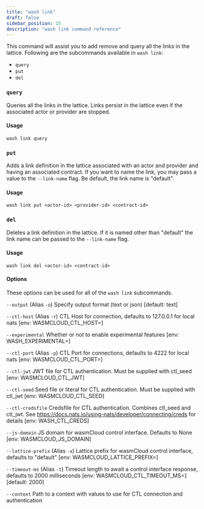 ```yaml
---
title: "wash link"
draft: false
sidebar_position: 15
description: "wash link command reference"
--- 
```


This command will assist you to add remove and query all the links in the lattice. Following are the subcommands available in `wash link`:

- `query`
- `put`
- `del`

### `query`
Queries all the links in the lattice. Links persist in the lattice even if the associated actor or provider are stopped.

#### Usage
```
wash link query
```

### `put`
Adds a link definition in the lattice associated with an actor and provider and having an associated contract. If you want to name the link, you may pass a value to the `--link-name` flag. Be default, the link name is "default".

#### Usage
```
wash link put <actor-id> <provider-id> <contract-id>
```

### `del`
Deletes a link definition in the lattice. If it is named other than "default" the link name can be passed to the `--link-name` flag.

#### Usage
```
wash link del <actor-id> <contract-id>
```

#### Options
These options can be used for all of the `wash link` subcommands. 

`--output` (Alias `-o`) Specify output format (text or json) [default: text]

`--ctl-host` (Alias `-r`) CTL Host for connection, defaults to 127.0.0.1 for local nats [env: WASMCLOUD_CTL_HOST=]

`--experimental` Whether or not to enable experimental features [env: WASH_EXPERIMENTAL=]

`--ctl-port` (Alias `-p`) CTL Port for connections, defaults to 4222 for local nats [env: WASMCLOUD_CTL_PORT=]

`--ctl-jwt` JWT file for CTL authentication. Must be supplied with ctl_seed [env: WASMCLOUD_CTL_JWT]

`--ctl-seed` Seed file or literal for CTL authentication. Must be supplied with ctl_jwt [env: WASMCLOUD_CTL_SEED]

`--ctl-credsfile` Credsfile for CTL authentication. Combines ctl_seed and ctl_jwt. See https://docs.nats.io/using-nats/developer/connecting/creds for details [env: WASH_CTL_CREDS]

`--js-domain` JS domain for wasmCloud control interface. Defaults to None [env: WASMCLOUD_JS_DOMAIN]

`--lattice-prefix` (Alias `-x`) Lattice prefix for wasmCloud control interface, defaults to "default" [env: WASMCLOUD_LATTICE_PREFIX=]

`--timeout-ms` (Alias `-t`) Timeout length to await a control interface response, defaults to 2000 milliseconds [env: WASMCLOUD_CTL_TIMEOUT_MS=] [default: 2000]

`--context` Path to a context with values to use for CTL connection and authentication

